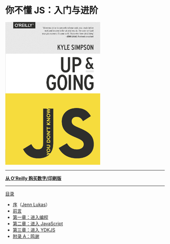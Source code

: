 # 你不懂 JS：入门与进阶

<img src="./cover.jpg" width="300">

---

**[从 O'Reilly 购买数字/印刷版](http://shop.oreilly.com/product/0636920039303.do)**

---

[目录](toc.md)

- [序](foreword.md)（[Jenn Lukas](http://jennlukas.com)）
- [前言](../preface.md)
- [第一章：进入编程](ch1.md)
- [第二章：进入 JavaScript](ch2.md)
- [第三章：进入 YDKJS](ch3.md)
- [附录 A：鸣谢](apA.md)
